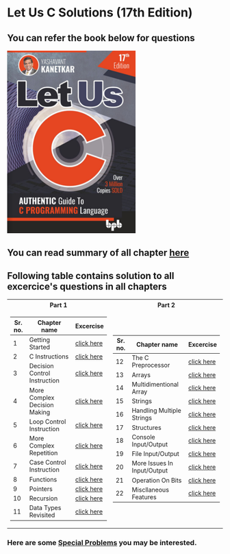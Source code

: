 # Let Us C Solutions (17th Edition)

## You can refer the book below for questions

   [<img src="assets\img\full_book.png" width="300px">](https://amit-c-ai.github.io/Let-Us-C-Solutions/full_book.html)
   
## You can read summary of all chapter [here](https://amit-c-ai.github.io/Let-Us-C-Solutions/index.html)
   

## Following table contains solution to all excercice's questions in all chapters

<table>
<tr><th>Part 1</th><th>Part 2</th></tr>
<tr><td>

|Sr. no.| Chapter name | Excercise |
|--|--|--|
|1| Getting Started | [click here](https://github.com/amit-c-ai/C/tree/main/Excercise/chapter1) |
|2| C Instructions | [click here](https://github.com/amit-c-ai/C/tree/main/Excercise/chapter2) |
|3| Decision Control Instruction | [click here](https://github.com/amit-c-ai/C/tree/main/Excercise/chapter3) |
|4| More Complex Decision Making | [click here](https://github.com/amit-c-ai/C/tree/main/Excercise/chapter4) |
|5| Loop Control Instruction | [click here](https://github.com/amit-c-ai/C/tree/main/Excercise/chapter5) |
|6| More Complex Repetition | [click here](https://github.com/amit-c-ai/C/tree/main/Excercise/chapter6) |
|7| Case Control Instruction | [click here](https://github.com/amit-c-ai/C/tree/main/Excercise/chapter7) |
|8| Functions | [click here](https://github.com/amit-c-ai/C/tree/main/Excercise/chapter8) |
|9| Pointers | [click here](https://github.com/amit-c-ai/C/tree/main/Excercise/chapter9) |
|10| Recursion | [click here](https://github.com/amit-c-ai/C/tree/main/Excercise/chapter10) |
|11| Data Types Revisited | [click here](https://github.com/amit-c-ai/C/tree/main/Excercise/chapter11) |

</td><td>

|Sr. no.| Chapter name | Excercise | 
|--|--|--|
|12| The C Preprocessor | [click here](https://github.com/amit-c-ai/C/tree/main/Excercise/chapter12) |
|13| Arrays | [click here](https://github.com/amit-c-ai/C/tree/main/Excercise/chapter13) |
|14| Multidimentional Array | [click here](https://github.com/amit-c-ai/C/tree/main/Excercise/chapter14) |
|15| Strings | [click here](https://github.com/amit-c-ai/C/tree/main/Excercise/chapter15) |
|16| Handling Multiple Strings | [click here](https://github.com/amit-c-ai/C/tree/main/Excercise/chapter16) |
|17| Structures | [click here](https://github.com/amit-c-ai/C/tree/main/Excercise/chapter17) |
|18| Console Input/Output | [click here](https://github.com/amit-c-ai/C/tree/main/Excercise/chapter18) |
|19| File Input/Output | [click here](https://github.com/amit-c-ai/C/tree/main/Excercise/chapter19) |
|20| More Issues In Input/Output | [click here](https://github.com/amit-c-ai/C/tree/main/Excercise/chapter20) |
|21| Operation On Bits | [click here](https://github.com/amit-c-ai/C/tree/main/Excercise/chapter21) |
|22| Miscllaneous Features | [click here](https://github.com/amit-c-ai/C/tree/main/Excercise/chapter22) |

</td></tr> </table>

### Here are some [Special Problems](https://github.com/amit-c-ai/Let-Us-C-Solutions/tree/main/Excercise/special%20problems) you may be interested.
